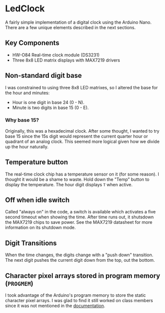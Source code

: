 # LedClock

A fairly simple implementation of a digital clock using the Arduino Nano. There are a few unique elements described in the next sections.

## Key Components
* HW-O84 Real-time clock module (DS3231)
* Three 8x8 LED matrix displays with MAX7219 drivers

## Non-standard digit base
I was constrained to using three 8x8 LED matrixes, so I altered the base for the hour and minutes:
* Hour is one digit in base 24 (0 - N).
* Minute is two digits in base 15 (0 - E).

### Why base 15?
Originally, this was a hexadecimal clock. After some thought, I wanted to try base 15 since the 15s digit would represent the current quarter hour or quadrant of an analog clock. This seemed more logical given how we divide up the hour naturally.

## Temperature button
The real-time clock chip has a temperature sensor on it (for some reason). I thought it would be a shame to waste. Hold down the "Temp" button to display the temperature. The hour digit displays `T` when active.

## Off when idle switch
Called "always on" in the code, a switch is available which activates a five second timeout when showing the time. After time runs out, it shutsdown the MAX7219 chips to save power. See the MAX7219 datasheet for more information on its shutdown mode.

## Digit Transitions
When the time changes, the digits change with a "push down" transition. The next digit pushes the current digit down from the top, out the bottom.

## Character pixel arrays stored in program memory (`PROGMEM`)
I took advantage of the Arduino's program memory to store the static character pixel arrays. I was glad to find it still worked on class members since it was not mentioned in the [documentation](https://www.arduino.cc/reference/en/language/variables/utilities/progmem/).

